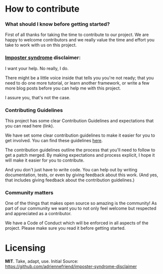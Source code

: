 # How to contribute

### What should I know before getting started?
First of all thanks for taking the time to contribute to our project. We are happy to welcome contributors and we really value the time and effort you take to work with us on this project.

### [Imposter syndrome](https://en.wikipedia.org/wiki/Impostor_syndrome) disclaimer:

I want your help. No really, I do.

There might be a little voice inside that tells you you're not ready; that you need to do one more tutorial, or learn another framework, or write a few more blog posts before you can help me with this project.

I assure you, that's not the case.

### Contributing Guidelines

This project has some clear Contribution Guidelines and expectations that you can read here (link).

We have set some clear contribution guidelines to make it easier for you to get involved. You can find these guidelines [here]().

The contribution guidelines outline the process that you'll need to follow to get a patch merged. By making expectations and process explicit, I hope it will make it easier for you to contribute.

And you don't just have to write code. You can help out by writing documentation, tests, or even by giving feedback about this work. (And yes, that includes giving feedback about the contribution guidelines.)

### Community matters
One of the things that makes open source so amazing is the community! As part of our community we want you to not only feel welcome but respected and appreciated as a contributor.

We have a Code of Conduct which will be enforced in all aspects of the project. Please make sure you read it before getting started.

# Licensing

**MIT**. Take, adapt, use.  Initial Source: https://github.com/adriennefriend/imposter-syndrome-disclaimer
